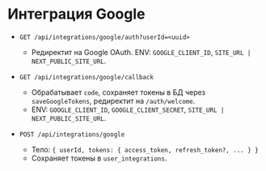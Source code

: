 # Интеграция Google

- `GET /api/integrations/google/auth?userId=<uuid>`
  - Редиректит на Google OAuth. ENV: `GOOGLE_CLIENT_ID`, `SITE_URL | NEXT_PUBLIC_SITE_URL`.

- `GET /api/integrations/google/callback`
  - Обрабатывает `code`, сохраняет токены в БД через `saveGoogleTokens`, редиректит на `/auth/welcome`.
  - ENV: `GOOGLE_CLIENT_ID`, `GOOGLE_CLIENT_SECRET`, `SITE_URL | NEXT_PUBLIC_SITE_URL`.

- `POST /api/integrations/google`
  - Тело: `{ userId, tokens: { access_token, refresh_token?, ... } }`
  - Сохраняет токены в `user_integrations`.